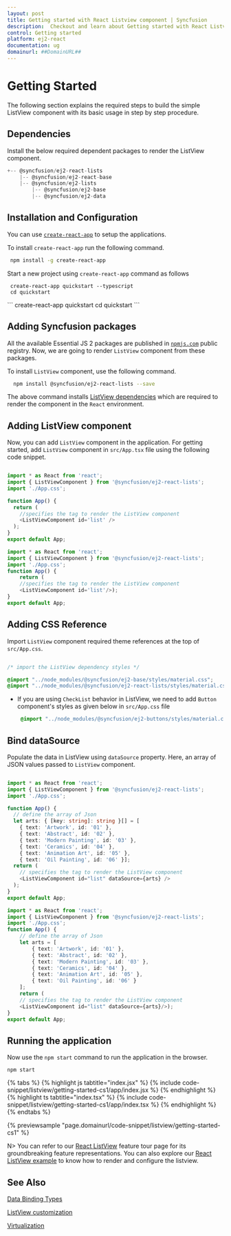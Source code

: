 ```yaml
---
layout: post
title: Getting started with React Listview component | Syncfusion
description:  Checkout and learn about Getting started with React Listview component of Syncfusion Essential JS 2 and more details.
control: Getting started 
platform: ej2-react
documentation: ug
domainurl: ##DomainURL##
---
```


# Getting Started

The following section explains the required steps to build the simple ListView component with its basic usage in step by step procedure.

## Dependencies

Install the below required dependent packages to render the ListView component.

```javascript
+-- @syncfusion/ej2-react-lists
    |-- @syncfusion/ej2-react-base
    |-- @syncfusion/ej2-lists
        |-- @syncfusion/ej2-base
        |-- @syncfusion/ej2-data
```

## Installation and Configuration

You can use [`create-react-app`](https://github.com/facebook/create-react-app) to setup the applications.

To install `create-react-app` run the following command.

  ```bash
   npm install -g create-react-app
  ```

Start a new project using `create-react-app` command as follows

   <div class='tsx'>

   ```
    create-react-app quickstart --typescript
    cd quickstart
   ```
   </div>
   <div class='jsx'>
   ```
   create-react-app quickstart
   cd quickstart
   ```
  </div>

## Adding Syncfusion packages

All the available Essential JS 2 packages are published in [`npmjs.com`](https://www.npmjs.com/~syncfusionorg) public registry. Now, we are going to render
`ListView` component from these packages.

To install `ListView` component, use the following command.

  ```bash
    npm install @syncfusion/ej2-react-lists --save
  ```

The above command installs [ListView dependencies](#dependencies) which are required to render the component in the `React` environment.

## Adding ListView component

Now, you can add `ListView` component in the application. For getting started, add `ListView` component in `src/App.tsx` file using the following code snippet.



```ts

import * as React from 'react';
import { ListViewComponent } from '@syncfusion/ej2-react-lists';
import './App.css';

function App() {
  return (
    //specifies the tag to render the ListView component
    <ListViewComponent id='list' />
  );
}
export default App;
```

```ts
import * as React from 'react';
import { ListViewComponent } from '@syncfusion/ej2-react-lists';
import './App.css';
function App() {
    return (
    //specifies the tag to render the ListView component
    <ListViewComponent id='list'/>);
}
export default App;
```

## Adding CSS Reference

Import `ListView` component required theme references at the top of `src/App.css`.

   ```css

   /* import the ListView dependency styles */

   @import "../node_modules/@syncfusion/ej2-base/styles/material.css";
   @import "../node_modules/@syncfusion/ej2-react-lists/styles/material.css";

   ```

* If you are using `CheckList` behavior in ListView, we need to add `Button` component's styles as given below in `src/App.css` file

  ```css
   @import "../node_modules/@syncfusion/ej2-buttons/styles/material.css";
  ```

## Bind dataSource

Populate the data in ListView using `dataSource` property. Here, an array of JSON values passed to `ListView` component.



```ts

import * as React from 'react';
import { ListViewComponent } from '@syncfusion/ej2-react-lists';
import './App.css';

function App() {
  // define the array of Json
  let arts: { [key: string]: string }[] = [
    { text: 'Artwork', id: '01' },
    { text: 'Abstract', id: '02' },
    { text: 'Modern Painting', id: '03' },
    { text: 'Ceramics', id: '04' },
    { text: 'Animation Art', id: '05' },
    { text: 'Oil Painting', id: '06' }];
  return (
    // specifies the tag to render the ListView component
    <ListViewComponent id="list" dataSource={arts} />
  );
}
export default App;

```

```ts
import * as React from 'react';
import { ListViewComponent } from '@syncfusion/ej2-react-lists';
import './App.css';
function App() {
    // define the array of Json
    let arts = [
        { text: 'Artwork', id: '01' },
        { text: 'Abstract', id: '02' },
        { text: 'Modern Painting', id: '03' },
        { text: 'Ceramics', id: '04' },
        { text: 'Animation Art', id: '05' },
        { text: 'Oil Painting', id: '06' }
    ];
    return (
    // specifies the tag to render the ListView component
    <ListViewComponent id="list" dataSource={arts}/>);
}
export default App;
```

## Running the application

Now use the `npm start` command to run the application in the browser.

```
npm start
```

{% tabs %}
{% highlight js tabtitle="index.jsx" %}
{% include code-snippet/listview/getting-started-cs1/app/index.jsx %}
{% endhighlight %}
{% highlight ts tabtitle="index.tsx" %}
{% include code-snippet/listview/getting-started-cs1/app/index.tsx %}
{% endhighlight %}
{% endtabs %}

 {% previewsample "page.domainurl/code-snippet/listview/getting-started-cs1" %}

N> You can refer to our [React ListView](https://www.syncfusion.com/react-components/react-listview) feature tour page for its groundbreaking feature representations. You can also explore our [React ListView example](https://ej2.syncfusion.com/react/demos/#/material/listview/default) to know how to render and configure the listview.

## See Also

[Data Binding Types](./data-binding)

[ListView customization](./customizing-templates)

[Virtualization](./virtualization)